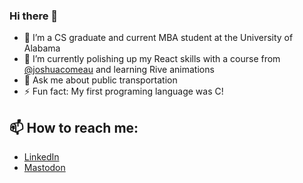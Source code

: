 ### Hi there 👋

<!--
**rollinsbaird/rollinsbaird** is a ✨ _special_ ✨ repository because its `README.md` (this file) appears on your GitHub profile.
-->

- 🔭 I’m a CS graduate and current MBA student at the University of Alabama
- 🌱 I’m currently polishing up my React skills with a course from [@joshuacomeau](https://github.com/joshwcomeau) and learning Rive animations
- 💬 Ask me about public transportation
- ⚡ Fun fact: My first programing language was C!

## 📫 How to reach me:
- [LinkedIn](https://www.linkedin.com/in/rollinsbaird/)
- [Mastodon](https://mastodon.social/@rollins)
